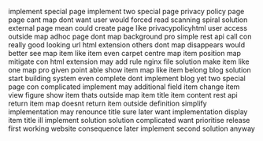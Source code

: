 implement special page implement two special page privacy policy page page cant map dont want user would forced read scanning spiral solution external page mean could create page like privacypolicyhtml user access outside map adhoc page dont map background pro simple rest api call con really good looking url html extension others dont map disappears would better see map item like item even carpet centre map item position map mitigate con html extension may add rule nginx file solution make item like one map pro given point able show item map like item belong blog solution start building system even complete dont implement blog yet two special page con complicated implement may additional field item change item view figure show item thats outside map item title item content rest api return item map doesnt return item outside definition simplify implementation may renounce title sure later want implementation display item title ill implement solution solution complicated want prioritise release first working website consequence later implement second solution anyway